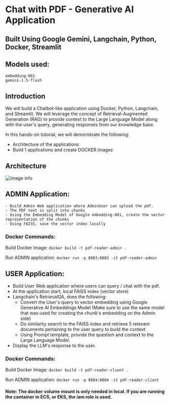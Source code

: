 # Chat with PDF - Generative AI Application
## Built Using Google Gemini, Langchain, Python, Docker, Streamlit
## Models used:
    embedding-001
    gemini-1.5-flash

## Introduction
We will build a Chatbot-like application using Docker, Python, Langchain, and Streamlit. We will leverage the concept of Retrieval-Augmented Generation (RAG) to provide context to the Large Language Model along with the user's query, generating responses from our knowledge base.

In this hands-on tutorial, we will demonstrate the following:
- Architecture of the applications
- Build 1 applications and create DOCKER images


## Architecture
![image info](./Bedrock-ChatWithPdf.png)

## ADMIN Application:
    - Build Admin Web application where AdminUser can upload the pdf.
    - The PDF text is split into chunks
    - Using the Embedding Model of Google embedding-001, create the vector representation of the chunks
    - Using FAISS, save the vector index locally

### Docker Commands:

  Build Docker Image:
  `docker build -t pdf-reader-admin .`

  Run ADMIN application:
  `docker run -p 8083:8083 -it pdf-reader-admin`



## USER Application:
  - Build User Web application where users can query / chat with the pdf.
  - At the application start, local FAISS index (vector store)
  - Langchain's RetrievalQA, does the following:
    - Convert the User's query to vector embedding using Google Generative AI Embeddings Model (Make sure to use the same model that was used for creating the chunk's embedding on the Admin side)
    - Do similarity search to the FAISS index and retrieve 5 relevant documents pertaining to the user query to build the context
    - Using Prompt template, provide the question and context to the Large Language Model.
   -  Display the LLM's response to the user.

### Docker Commands:

  Build Docker Image:
  `docker build -t pdf-reader-client .`

  Run ADMIN application:
  `docker run -p 8084:8084 -it pdf-reader-client`


#### Note: The docker volume mount is only needed in local. If you are running the container in ECS, or EKS, the iam role is used.
